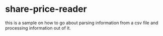 share-price-reader
==================

this is a sample on how to go about parsing information from a csv file and processing information out of it.
